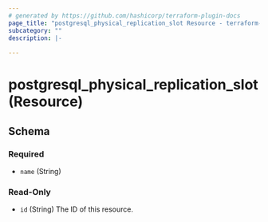 ```yaml
---
# generated by https://github.com/hashicorp/terraform-plugin-docs
page_title: "postgresql_physical_replication_slot Resource - terraform-provider-postgresql"
subcategory: ""
description: |-
  
---
```


# postgresql_physical_replication_slot (Resource)





<!-- schema generated by tfplugindocs -->
## Schema

### Required

- `name` (String)

### Read-Only

- `id` (String) The ID of this resource.
